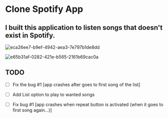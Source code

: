 # Clone Spotify App

## I built this application to listen songs that doesn't exist in Spotify.

![eca26ee7-b9ef-4942-aea3-7e797b1de8dd](https://user-images.githubusercontent.com/25078625/50541566-a6fd8a80-0bb9-11e9-8c80-4cec48f8caa7.GIF)

![e65b31af-0282-421e-b565-2161b69cac0a](https://user-images.githubusercontent.com/25078625/50541580-ecba5300-0bb9-11e9-9984-3646824b8802.GIF)


## TODO 
- [ ] Fix the bug #1 [app crashes after goes to first song of the list]
- [ ] Add List option to play to wanted songs
- [ ] Fix bug #1 [app crashes when repeat button is activated (when it goes to first song again...)]

